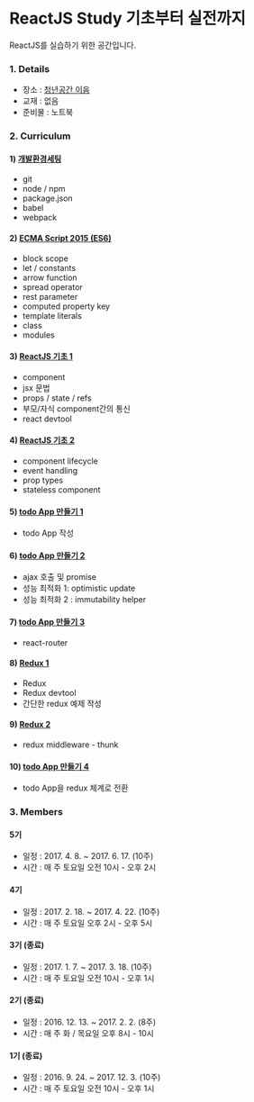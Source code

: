 # ReactJS Study 기초부터 실전까지

ReactJS를 실습하기 위한 공간입니다.


### 1. Details

- 장소 : [청년공간 이음](http://i-eum.net/)
- 교재 : 없음
- 준비물 : 노트북


### 2. Curriculum

#### 1) [개발환경세팅](./01_Setting/README.md)
- git
- node / npm
- package.json
- babel
- webpack

#### 2) [ECMA Script 2015 (ES6)](./02_ES6/README.md)
- block scope
- let / constants
- arrow function
- spread operator
- rest parameter
- computed property key
- template literals
- class
- modules

#### 3) [ReactJS 기초 1](./03_ReactBasic1/README.md)
- component
- jsx 문법
- props / state / refs
- 부모/자식 component간의 통신
- react devtool

#### 4) [ReactJS 기초 2](./04_ReactBasic2/README.md)
- component lifecycle
- event handling
- prop types
- stateless component

#### 5) [todo App 만들기 1](./05_TodoApp1/README.md)
- todo App 작성

#### 6) [todo App 만들기 2](./06_TodoApp2/README.md)
- ajax 호출 및 promise
- 성능 최적화 1: optimistic update
- 성능 최적화 2 : immutability helper

#### 7) [todo App 만들기 3](./7_TodoApp3/README.md)
- react-router

#### 8) [Redux 1](./08_Redux1/README.md)
- Redux
- Redux devtool
- 간단한 redux 예제 작성

#### 9) [Redux 2](./09_Redux2/README.md)
- redux middleware - thunk

#### 10) [todo App 만들기 4](./10_TodoApp4/README.md)
- todo App을 redux 체계로 전환


### 3. Members

#### 5기

- 일정 : 2017. 4. 8. ~ 2017. 6. 17. (10주)
- 시간 : 매 주 토요일 오전 10시 - 오후 2시

#### 4기

- 일정 : 2017. 2. 18. ~ 2017. 4. 22. (10주)
- 시간 : 매 주 토요일 오후 2시 - 오후 5시

#### 3기 (종료)

- 일정 : 2017. 1. 7. ~ 2017. 3. 18. (10주)
- 시간 : 매 주 토요일 오전 10시 - 오후 1시

#### 2기 (종료)

- 일정 : 2016. 12. 13. ~ 2017. 2. 2. (8주)
- 시간 : 매 주 화 / 목요일 오후 8시 - 10시

#### 1기 (종료)

- 일정 : 2016. 9. 24. ~ 2017. 12. 3. (10주)
- 시간 : 매 주 토요일 오전 10시 - 오후 1시
